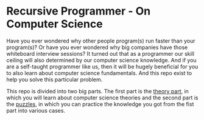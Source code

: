 # Recursive Programmer - On Computer Science

Have you ever wondered why other people program(s) run faster than your program(s)? Or have you ever wondered why big companies have those whiteboard interview sessions? It turned out that as a programmer our skill ceiling will also determined by our computer science knowledge. And if you are a self-taught programmer like us, then it will be hugely beneficial for you to also learn about computer science fundamentals. And this repo exist to help you solve this particular problem.

This repo is divided into two big parts. The first part is the [theory part](./computer-science-theory), in which you will learn about computer science theories and the second part is the [puzzles](./puzzles), in which you can practice the knowledge you got from the fist part into various cases.